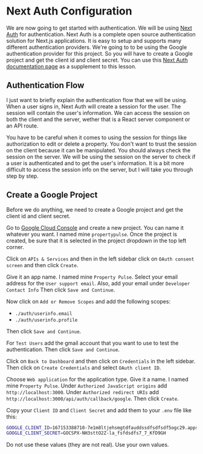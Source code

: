 # Next Auth Configuration

We are now going to get started with authentication. We will be using [Next Auth](https://next-auth.js.org/) for authentication. Next Auth is a complete open source authentication solution for Next.js applications. It is easy to setup and supports many different authentication providers. We're going to to be using the Google authentication provider for this project. So you will have to create a Google project and get the client id and client secret. You can use this [Next Auth documentation page](https://next-auth.js.org/providers/google) as a supplement to this lesson.

## Authentication Flow

I just want to briefly explain the authentication flow that we will be using. When a user signs in, Next Auth will create a session for the user. The session will contain the user's information. We can access the session on both the client and the server, wether that is a React server component or an API route.

You have to be careful when it comes to using the session for things like authorization to edit or delete a property. You don't want to trust the session on the client because it can be manipulated. You should always check the session on the server. We will be using the session on the server to check if a user is authenticated and to get the user's information. It is a bit more difficult to access the session info on the server, but I will take you through step by step.

## Create a Google Project

Before we do anything, we need to create a Google project and get the client id and client secret.

Go to [Google Cloud Console](https://console.cloud.google.com/) and create a new project. You can name it whatever you want. I named mine `propertypulse`. Once the project is created, be sure that it is selected in the project dropdown in the top left corner.

Click on `APIs & Services` and then in the left sidebar click on `OAuth consent screen` and then click `Create`.

Give it an app name. I named mine `Property Pulse`. Select your email address for the `User support email`. Also, add your email under `Developer Contact Info` Then click `Save and Continue`.

Now click on `Add or Remove Scopes` and add the following scopes:

- `./auth/userinfo.email`
- `./auth/userinfo.profile`

Then click `Save and Continue`.

For `Test Users` add the gmail account that you want to use to test the authentication. Then click `Save and Continue`.

Click on `Back to Dashboard` and then click on `Credentials` in the left sidebar. Then click on `Create Credentials` and select `OAuth client ID`.

Choose `Web application` for the application type. Give it a name. I named mine `Property Pulse`. Under `Authorized JavaScript origins` add `http://localhost:3000`. Under `Authorized redirect URIs` add `http://localhost:3000/api/auth/callback/google`. Then click `Create`.

Copy your `Client ID` and `Client Secret` and add them to your `.env` file like this:

```bash
GOOGLE_CLIENT_ID=167153388710-7e1m8ltjehsmgtdfauddssdfsdfsdf5ogc29.apps.googleusercontent.com
GOOGLE_CLIENT_SECRET=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9GH
```

Do not use these values (they are not real). Use your own values.

